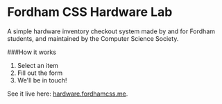Fordham CSS Hardware Lab
=====

A simple hardware inventory checkout system made by and for Fordham students, and maintained by the Computer Science Society.

###How it works
1. Select an item
2. Fill out the form
3. We'll be in touch!

See it live here: [hardware.fordhamcss.me](http://hardware.fordhamcss.me).